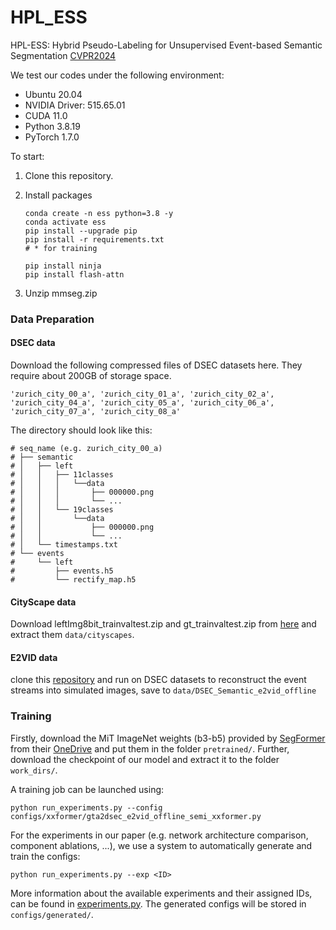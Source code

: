 # HPL_ESS

HPL-ESS: Hybrid Pseudo-Labeling for Unsupervised Event-based Semantic Segmentation
[CVPR2024](https://openaccess.thecvf.com/content/CVPR2024/papers/Jing_HPL-ESS_Hybrid_Pseudo-Labeling_for_Unsupervised_Event-based_Semantic_Segmentation_CVPR_2024_paper.pdf)


We test our codes under the following environment:

- Ubuntu 20.04
- NVIDIA Driver: 515.65.01
- CUDA 11.0
- Python 3.8.19
- PyTorch 1.7.0

To start:

1. Clone this repository.

2. Install packages

   ~~~
   conda create -n ess python=3.8 -y
   conda activate ess
   pip install --upgrade pip 
   pip install -r requirements.txt
   # * for training
   
   pip install ninja
   pip install flash-attn
   ~~~
3. Unzip mmseg.zip   

### Data Preparation

#### DSEC data

Download the following compressed files of DSEC datasets here. They require about 200GB of storage space.

~~~
'zurich_city_00_a', 'zurich_city_01_a', 'zurich_city_02_a',
'zurich_city_04_a', 'zurich_city_05_a', 'zurich_city_06_a',
'zurich_city_07_a', 'zurich_city_08_a'
~~~

The directory should look like this:

    # seq_name (e.g. zurich_city_00_a)
    # ├── semantic
    # │   ├── left
    # │   │   ├── 11classes
    # │   │   │   └──data
    # │   │   │       ├── 000000.png
    # │   │   │       └── ...
    # │   │   └── 19classes
    # │   │       └──data
    # │   │           ├── 000000.png
    # │   │           └── ...
    # │   └── timestamps.txt
    # └── events
    #     └── left
    #         ├── events.h5
    #         └── rectify_map.h5

#### CityScape data

Download leftImg8bit_trainvaltest.zip and gt_trainvaltest.zip from [here](https://www.cityscapes-dataset.com/downloads/) and extract them  `data/cityscapes`.

#### E2VID data


clone this [repository](https://github.com/uzh-rpg/rpg_e2vid) and run on DSEC datasets to reconstruct the event streams into simulated images, save to ```data/DSEC_Semantic_e2vid_offline```

### Training

Firstly, download the MiT ImageNet weights (b3-b5) provided by [SegFormer](https://github.com/NVlabs/SegFormer?tab=readme-ov-file#training) from their [OneDrive](https://connecthkuhk-my.sharepoint.com/:f:/g/personal/xieenze_connect_hku_hk/EvOn3l1WyM5JpnMQFSEO5b8B7vrHw9kDaJGII-3N9KNhrg?e=cpydzZ) and put them in the folder `pretrained/`. Further, download the checkpoint of our model and extract it to the folder `work_dirs/`.


 A training job can be launched using:

```
python run_experiments.py --config configs/xxformer/gta2dsec_e2vid_offline_semi_xxformer.py
```

For the experiments in our paper (e.g. network architecture comparison, component ablations, ...), we use a system to automatically generate and train the configs:

```
python run_experiments.py --exp <ID>
```

More information about the available experiments and their assigned IDs, can be found in [experiments.py](link). The generated configs will be stored in `configs/generated/`.


